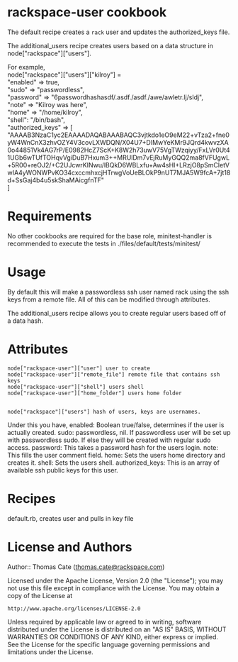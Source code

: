 # rackspace-user cookbook
The default recipe creates a `rack` user and updates the authorized_keys file.

The additional_users recipe creates users based on a data structure in node["rackspace"]["users"].

For example,  
node["rackspace"]["users"]["kilroy"] =  
  "enabled" => true,  
  "sudo" => "passwordless",  
  "password" => "$6$passwordhashasdf/.asdf./asdf./awe/awletr.lj/sldj",  
  "note" => "Kilroy was here",  
  "home" => "/home/kilroy",  
  "shell": "/bin/bash",  
  "authorized_keys" => [  
    "AAAAB3NzaC1yc2EAAAADAQABAAABAQC3vjtkdo1eO9eM22+vTza2+fne0yW4WnCnX3zhvOZY4V3covLXWDQN/X04U7+DIMwYeKMr9JQrd4kwvzXA0o44851Vk4AG7rP/E0982HcZ7ScK+K8W2h73uwV75VgTWzqiyy/FxLVr0Ut41UGb6wTUfTOHqvVgiDuB7Hxum3++MRUlDm7vEjRuMyGQQ2ma8fVFUgwL+5R00+reOJ2/+C2UJcwrKINwu/lBQkD6WBLxfu+Aw4sHI+LRzjO8pSmCletVwIA4yWONWPvKO34cxccmhxcjHTrwgVoUeBLOkP9nUT7MJA5W9fcA+7jt18d+SsGaj4b4u5skShaMAicgfnTF"  
  ]  
  
  
# Requirements
No other cookbooks are required for the base role, minitest-handler is recommended to execute the tests in ./files/default/tests/minitest/

# Usage
By default this will make a passwordless ssh user named rack using the ssh keys from a remote file. All of this can be modified through attributes. 

The additional_users recipe allows you to create regular users based off of a data hash.

# Attributes

    node["rackspace-user"]["user"] user to create  
    node["rackspace-user"]["remote_file"] remote file that contains ssh keys  
    node["rackspace-user"]["shell"] users shell  
    node["rackspace-user"]["home_folder"] users home folder  


    node["rackspace"]["users"] hash of users, keys are usernames.

Under this you have,
    enabled: Boolean true/false, determines if the user is actually created.
    sudo: passwordless, nil. If passwordless user will be set up with passwordless sudo. If else they will be created with regular sudo access.
    password: This takes a password hash for the users login.
    note: This fills the user comment field.
    home: Sets the users home directory and creates it.
    shell: Sets the users shell.
    authorized_keys: This is an array of available ssh public keys for this user.


# Recipes
default.rb, creates user and pulls in key file

# License and Authors

Author:: Thomas Cate (thomas.cate@rackspace.com)

Licensed under the Apache License, Version 2.0 (the "License");
you may not use this file except in compliance with the License.
You may obtain a copy of the License at

    http://www.apache.org/licenses/LICENSE-2.0

Unless required by applicable law or agreed to in writing, software
distributed under the License is distributed on an "AS IS" BASIS,
WITHOUT WARRANTIES OR CONDITIONS OF ANY KIND, either express or implied.
See the License for the specific language governing permissions and
limitations under the License.
